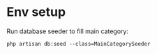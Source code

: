 
# Env setup
Run database seeder to fill main category:
```
php artisan db:seed --class=MainCategorySeeder
```
